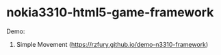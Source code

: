 # nokia3310-html5-game-framework

Demo:
1. Simple Movement (https://rzfury.github.io/demo-n3310-framework)
